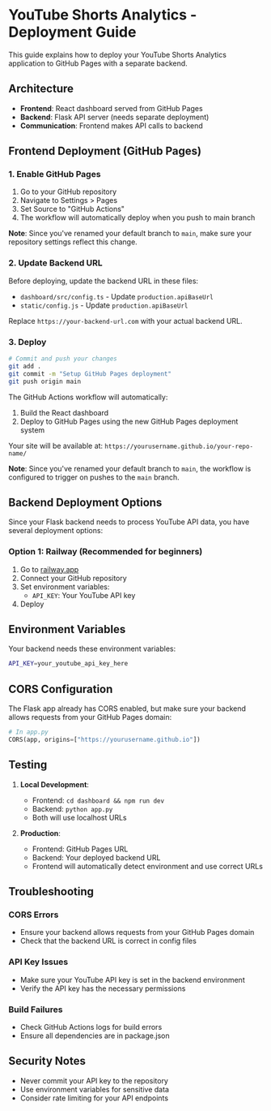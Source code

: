 # YouTube Shorts Analytics - Deployment Guide

This guide explains how to deploy your YouTube Shorts Analytics application to GitHub Pages with a separate backend.

## Architecture

- **Frontend**: React dashboard served from GitHub Pages
- **Backend**: Flask API server (needs separate deployment)
- **Communication**: Frontend makes API calls to backend

## Frontend Deployment (GitHub Pages)

### 1. Enable GitHub Pages

1. Go to your GitHub repository
2. Navigate to Settings > Pages
3. Set Source to "GitHub Actions"
4. The workflow will automatically deploy when you push to main branch

**Note**: Since you've renamed your default branch to `main`, make sure your repository settings reflect this change.

### 2. Update Backend URL

Before deploying, update the backend URL in these files:

- `dashboard/src/config.ts` - Update `production.apiBaseUrl`
- `static/config.js` - Update `production.apiBaseUrl`

Replace `https://your-backend-url.com` with your actual backend URL.

### 3. Deploy

```bash
# Commit and push your changes
git add .
git commit -m "Setup GitHub Pages deployment"
git push origin main
```

The GitHub Actions workflow will automatically:

1. Build the React dashboard
2. Deploy to GitHub Pages using the new GitHub Pages deployment system

Your site will be available at: `https://yourusername.github.io/your-repo-name/`

**Note**: Since you've renamed your default branch to `main`, the workflow is configured to trigger on pushes to the `main` branch.

## Backend Deployment Options

Since your Flask backend needs to process YouTube API data, you have several deployment options:

### Option 1: Railway (Recommended for beginners)

1. Go to [railway.app](https://railway.app)
2. Connect your GitHub repository
3. Set environment variables:
   - `API_KEY`: Your YouTube API key
4. Deploy

## Environment Variables

Your backend needs these environment variables:

```bash
API_KEY=your_youtube_api_key_here
```

## CORS Configuration

The Flask app already has CORS enabled, but make sure your backend allows requests from your GitHub Pages domain:

```python
# In app.py
CORS(app, origins=["https://yourusername.github.io"])
```

## Testing

1. **Local Development**:

   - Frontend: `cd dashboard && npm run dev`
   - Backend: `python app.py`
   - Both will use localhost URLs

2. **Production**:
   - Frontend: GitHub Pages URL
   - Backend: Your deployed backend URL
   - Frontend will automatically detect environment and use correct URLs

## Troubleshooting

### CORS Errors

- Ensure your backend allows requests from your GitHub Pages domain
- Check that the backend URL is correct in config files

### API Key Issues

- Make sure your YouTube API key is set in the backend environment
- Verify the API key has the necessary permissions

### Build Failures

- Check GitHub Actions logs for build errors
- Ensure all dependencies are in package.json

## Security Notes

- Never commit your API key to the repository
- Use environment variables for sensitive data
- Consider rate limiting for your API endpoints
